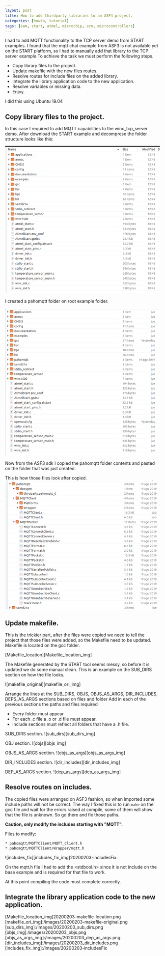 ```yaml
---
layout: post
title: How to add thirdparty libraries to an ASF4 project.
categories: [howto, tutorial]
tags: [sam, start, atmel, microchip, arm, microcontrollers]
---
```


I had to add MQTT functionality to the TCP server demo from START examples.
I found that the mqtt chat example from ASF3 is not available yet on the START platform, so I had to manually add that library to the TCP server example
To achieve the task we must perform the following steps.

* Copy library files to the project.
* Update makefile with the new files routes.
* Resolve routes for include files on the added library.
* Integrate the library application code to the new application.
* Resolve variables or missing data.
* Enjoy.

I did this using Ubuntu 19.04

## Copy library files to the project.

In this case I required to add MQTT capabilities to the winc_tcp_server demo.
After download the START example and decomprese the folder structure looks like this:

![Original][Original_img]

I created a pahomqtt folder on root example folder.

![PahoFolder][PahoFolder_img]

Now from the ASF3 sdk I copied the pahomqtt folder contents and pasted on the folder that was just created.

This is how those files look after copied.
![PahoContents][PahoContents_img]

## Update makefile.

This is the trickier part, after the files were copied we need to tell the project that those files were added, so the Makefile need to be updated.
Makefile is located on the gcc folder.

[Makefile_location][Makefile_location_img]

The Makefile generated by the START tool seems messy, so before it is updated we do some manual clean. 
This is an example on the SUB_DIRS section on how the file looks.

![makefile_original][makefile_ori_img]

Arrange the lines at the SUB_DIRS, OBJS, OBJS_AS_ARGS, DIR_INCLUDES, DEPS_AS_ARGS sections based on files and folder
Add in each of the previous sections the paths and files required 
 * Every folder must appear
 * For each .c file a .o or .d file must appear.
 * include sections must reflect all folders that have a .h file.

SUB_DIRS section.
![sub_dirs][sub_dirs_img]

OBJ section.
![objs][objs_img]

OBJS_AS_ARGS section.
![objs_as_args][objs_as_args_img]

DIR_INCLUDES section.
![dir_includes][dir_includes_img]

DEP_AS_ARGS section.
![dep_as_args][dep_as_args_img]

## Resolve routes on includes.

The copied files were arranged on ASF3 fashion, so when imported some include paths will not be correct.
The way I fixed this is to run `make` on the gcc file and wait for the errors raised at compile, some of them will show that the file is unknown. So go there and fix those paths.

**Caution, only modify the includes starting with "MQTT".**

Files to modify:

    * pahomqtt/MQTTClient/MQTT_Client.h
    * pahomqtt/MQTTClient/Wrapper/mqtt.h

![includes_fix][includes_fix_img]20200203-includesFix.

On the mqtt.h file I had to add the <stdbool.h> since it is not include on the base example and is required for that file to work.

At this point compiling the code must complete correctly.

## Integrate the library application code to the new application.


[Original_img]:/images/20200203-original-folders.png
[PahoFolder_img]:/images/20200203-paho-create.png
[PahoContents_img]:/images/20200203-paho-contents.png
[Makefile_location_img]20200203-makefile-location.png
[makefile_ori_img]:/images/20200203-makefile-original.png
[sub_dirs_img]:/images/20200203_sub_dirs.png
[objs_img]:/images/20200203_objs.png
[objs_as_args_img]:/images/20200203_dep_as_args.png
[dir_includes_img]:/images/20200203_dir_includes.png
[includes_fix_img]:/images/20200203-includesFix
